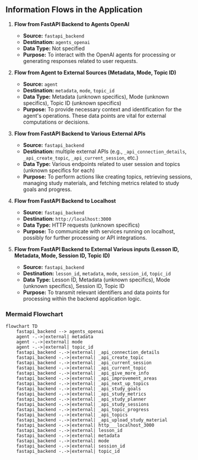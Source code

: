 ## Information Flows in the Application

1. **Flow from FastAPI Backend to Agents OpenAI**
   - **Source:** `fastapi_backend`
   - **Destination:** `agents_openai`
   - **Data Type:** Not specified
   - **Purpose:** To interact with the OpenAI agents for processing or generating responses related to user requests.

2. **Flow from Agent to External Sources (Metadata, Mode, Topic ID)**
   - **Source:** `agent`
   - **Destination:** `metadata`, `mode`, `topic_id`
   - **Data Type:** Metadata (unknown specifics), Mode (unknown specifics), Topic ID (unknown specifics)
   - **Purpose:** To provide necessary context and identification for the agent's operations. These data points are vital for external computations or decisions.

3. **Flow from FastAPI Backend to Various External APIs**
   - **Source:** `fastapi_backend`
   - **Destination:** multiple external APIs (e.g., `_api_connection_details`, `_api_create_topic`, `_api_current_session`, etc.)
   - **Data Type:** Various endpoints related to user session and topics (unknown specifics for each)
   - **Purpose:** To perform actions like creating topics, retrieving sessions, managing study materials, and fetching metrics related to study goals and progress.

4. **Flow from FastAPI Backend to Localhost**
   - **Source:** `fastapi_backend`
   - **Destination:** `http://localhost:3000`
   - **Data Type:** HTTP requests (unknown specifics)
   - **Purpose:** To communicate with services running on localhost, possibly for further processing or API integrations.

5. **Flow from FastAPI Backend to External Various inputs (Lesson ID, Metadata, Mode, Session ID, Topic ID)**
   - **Source:** `fastapi_backend`
   - **Destination:** `lesson_id`, `metadata`, `mode`, `session_id`, `topic_id`
   - **Data Type:** Lesson ID, Metadata (unknown specifics), Mode (unknown specifics), Session ID, Topic ID
   - **Purpose:** To transmit relevant identifiers and data points for processing within the backend application logic.

### Mermaid Flowchart
```mermaid
flowchart TD
    fastapi_backend --> agents_openai
    agent -.->|external| metadata
    agent -.->|external| mode
    agent -.->|external| topic_id
    fastapi_backend -.->|external| _api_connection_details
    fastapi_backend -.->|external| _api_create_topic
    fastapi_backend -.->|external| _api_current_session
    fastapi_backend -.->|external| _api_current_topic
    fastapi_backend -.->|external| _api_give_more_info
    fastapi_backend -.->|external| _api_improvement_areas
    fastapi_backend -.->|external| _api_next_up_topics
    fastapi_backend -.->|external| _api_study_goals
    fastapi_backend -.->|external| _api_study_metrics
    fastapi_backend -.->|external| _api_study_planner
    fastapi_backend -.->|external| _api_study_sessions
    fastapi_backend -.->|external| _api_topic_progress
    fastapi_backend -.->|external| _api_topics
    fastapi_backend -.->|external| _api_upload_study_material
    fastapi_backend -.->|external| http___localhost_3000
    fastapi_backend -.->|external| lesson_id
    fastapi_backend -.->|external| metadata
    fastapi_backend -.->|external| mode
    fastapi_backend -.->|external| session_id
    fastapi_backend -.->|external| topic_id
```